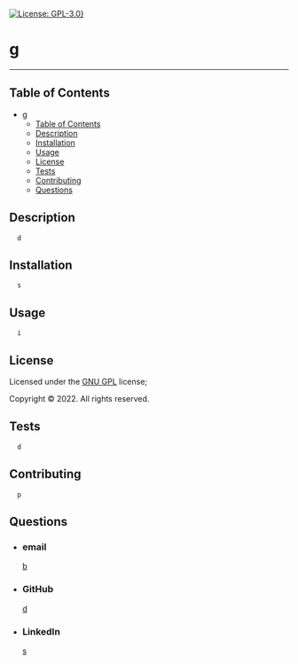 [![License: GPL-3.0}](https://img.shields.io/badge/License-GPLv3-blue.svg)](https://choosealicense.com/licenses/gpl-3.0/)

# g

---

## Table of Contents

- [g](#g)
  - [Table of Contents](#table-of-contents)
  - [Description](#description)
  - [Installation](#installation)
  - [Usage](#usage)
  - [License](#license)
  - [Tests](#tests)
  - [Contributing](#contributing)
  - [Questions](#questions)

## Description

      d

## Installation

      s

## Usage

      i

## License

Licensed under the [GNU GPL](https://choosealicense.com/licenses/gpl-3.0/) license;

Copyright © 2022. All rights reserved.

## Tests

      d

## Contributing

      p

## Questions

- ### email
  <a href="mailTo: b?subject=Hello!" alt="" >b</a>
- ### GitHub
  [d](https://github.com/d)
- ### LinkedIn
  [s](https://linkedin.com/in/s)
